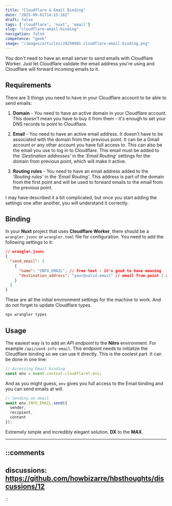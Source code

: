 ```yaml
---
title: "Cloudflare & Email Binding"
date: "2025-09-01T14:15:16Z"
draft: false
tags: ['cloudflare', 'nuxt', 'email']
slug: "cloudflare-email-binding"
navigation: false
competence: "geek"
image: "/images/articles/20250901.cloudflare-email-binding.png"
---
```


You don't need to have an email server to send emails with Cloudflare Worker. Just let Cloudflare validate the email address you're using and Cloudflare will forward incoming emails to it.

<!--more-->

## Requirements

There are 3 things you need to have in your Cloudflare account to be able to send emails:

1. **Domain** - You need to have an active domain in your Cloudflare account. This doesn't mean you have to buy it from them - it's enough to set your DNS records to point to Cloudflare.

2. **Email** - You need to have an active email address. It doesn't have to be associated with the domain from the previous point. It can be a Gmail account or any other account you have full access to. This can also be the email you use to log in to Cloudflare. This email must be added to the _'Destination addresses'_ in the _'Email Routing'_ settings for the domain from previous point, which will make it active.

3. **Routing rules** - You need to have an email address added to the _'Routing rules'_ in the _'Email Routing'_. This address is part of the domain from the first point and will be used to forward emails to the email from the previous point.

I may have described it a bit complicated, but once you start adding the settings one after another, you will understand it correctly.

## Binding

In your **Nuxt** project that uses **Cloudflare Worker**, there should be a `wrangler.jsonc` or `wrangler.toml` file for configuration. You need to add the following settings to it:

```json
// wrangler.jsonc
{
  "send_email": [
    {
      "name": "INFO_EMAIL", // free text - it's good to have meaning
      "destination_address": "your@valid.email" // email from point 2 above
    }
  ]
}
```

These are all the initial environment settings for the machine to work. And do not forget to update Cloudflare types.

```bash
npx wrangler types
```

## Usage

The easiest way is to add an _API endpoint_ to the **Nitro** environment. For example `/api/send-info-email`. This endpoint needs to initialize the Cloudflare binding so we can use it directly. This is the coolest part. It can be done in one line:

```js
// Accessing Email binding
const env = event.context.cloudflare?.env;
```

And as you might guess, `env` gives you full access to the Email binding and you can send emails at will.

```js
// Sending an email
await env.INFO_EMAIL.send({
  sender,
  recipient,
  content
});
```

Extremely simple and incredibly elegant solution. **DX** to the **MAX**.

---

::comments
---
discussions: https://github.com/howbizarre/hbsthoughts/discussions/12
---
::
